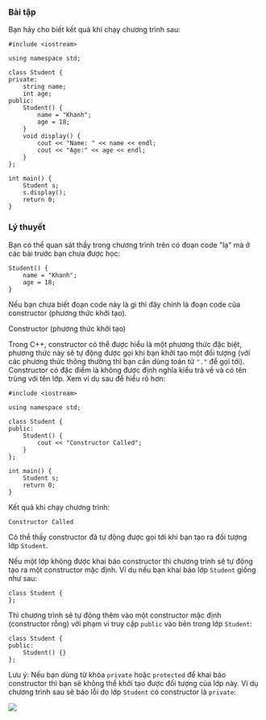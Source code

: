 ### Bài tập

Bạn hãy cho biết kết quả khi chạy chương trình sau:

```
#include <iostream>

using namespace std;

class Student {
private:
    string name;
    int age;
public:
    Student() {
        name = "Khanh";
        age = 18;
    }
    void display() {
        cout << "Name: " << name << endl;
        cout << "Age:" << age << endl;
    }
};

int main() {
    Student s;
    s.display();
    return 0;
}
```

### Lý thuyết

Bạn có thể quan sát thấy trong chương trình trên có đoạn code "lạ" mà ở các bài trước bạn chưa được học:

```
Student() {
    name = "Khanh";
    age = 18;
}
```

Nếu bạn chưa biết đoạn code này là gì thì đây chính là đoạn code của constructor (phương thức khởi tạo).

Constructor (phương thức khởi tạo)

Trong C++, constructor có thể được hiểu là một phương thức đặc biệt, phương thức này sẽ tự động được gọi khi bạn khởi tạo một đối tượng (với các phương thức thông thường thì bạn cần dùng toán tử `"."` để gọi tới). Constructor có đặc điểm là không được định nghĩa kiểu trả về và có tên trùng với tên lớp. Xem ví dụ sau để hiểu rõ hơn:

```
#include <iostream>

using namespace std;

class Student {
public:
    Student() {
        cout << "Constructor Called";
    }
};

int main() {
    Student s;
    return 0;
}
```

Kết quả khi chạy chương trình:

```
Constructor Called
```

Có thể thấy constructor đã tự động được gọi tới khi bạn tạo ra đối tượng lớp `Student`.

Nếu một lớp không được khai báo constructor thì chương trình sẽ tự động tạo ra một constructor mặc định. Ví dụ nếu bạn khai báo lớp `Student` giống như sau:

```
class Student {
};
```

Thì chương trình sẽ tự động thêm vào một constructor mặc định (constructor rỗng) với phạm vi truy cập `public` vào bên trong lớp `Student`:

```
class Student {
public:
    Student() {}
};
```

Lưu ý: Nếu bạn dùng từ khóa `private` hoặc `protected` để khai báo constructor thì bạn sẽ không thể khởi tạo được đối tượng của lớp này. Ví dụ chương trình sau sẽ báo lỗi do lớp `Student` có constructor là `private`:

![](https://codelearn.io/Media/Default/Users/TuanLQ7/Cpp_OOP/Cpp_OOP_Class5.png)